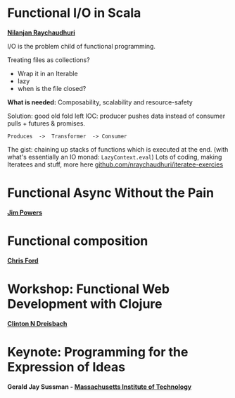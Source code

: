 Functional I/O in Scala
===============================
**[Nilanjan Raychaudhuri](http://twitter.com/nraychaudhuri)**

I/O is the problem child of functional programming.

Treating files as collections?
- Wrap it in an Iterable
- lazy
- when is the file closed?

**What is needed:**
Composability, scalability and resource-safety

Solution: good old fold left
IOC: producer pushes data instead of consumer pulls + futures & promises.

```Produces  ->  Transformer  -> Consumer```

The gist: chaining up stacks of functions which is executed at the end. (with what's essentially an IO monad: ```LazyContext.eval```)
Lots of coding, making Iteratees and stuff, more here [github.com/nraychaudhuri/iteratee-exercies](https://github.com/nraychaudhuri/iteratee-exercies)







Functional Async Without the Pain
====================================
**[Jim Powers](http://twitter.com/corruptmemory)**













Functional composition
==========================
**[Chris Ford](http://twitter.com/ctford)**




Workshop: Functional Web Development with Clojure
===========================================
**[Clinton N Dreisbach](http://twitter.com/cndreisbach)**







Keynote: Programming for the Expression of Ideas
====================================================
**Gerald Jay Sussman - [Massachusetts Institute of Technology](http://www.eecs.mit.edu/)**







